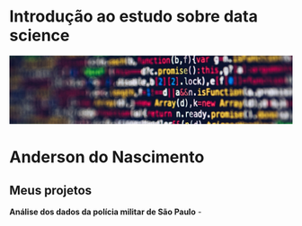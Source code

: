 # Introdução ao estudo sobre data science
<p align="center">
<img src="banner.jpg">
</p>

# Anderson do Nascimento

## Meus projetos

**Análise dos dados da polícia militar de São Paulo** - 

